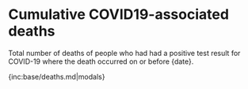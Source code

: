 ﻿# Cumulative COVID19-associated deaths

Total number of deaths of people who had had a positive test result for COVID-19 where the death occurred on or before {date}.

{inc:base/deaths.md|modals}
